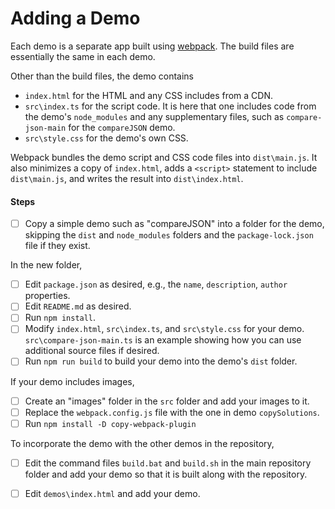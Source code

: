 # Adding a Demo

Each demo is a separate app built using [webpack](https://webpack.js.org/). The build files are essentially the same in each demo.

Other than the build files, the demo contains
* `index.html` for the HTML and any CSS includes from a CDN.
* `src\index.ts` for the script code. It is here that one includes code from the demo's `node_modules` and any supplementary files, such as `compare-json-main` for the `compareJSON` demo.
* `src\style.css` for the demo's own CSS.

Webpack bundles the demo script and CSS code files into `dist\main.js`. It also minimizes a copy of `index.html`, adds a `<script>` statement to include `dist\main.js`, and writes the result into `dist\index.html`.

#### Steps

* [ ] Copy a simple demo such as "compareJSON" into a folder for the demo, skipping the `dist` and `node_modules` folders and the `package-lock.json` file if they exist.

In the new folder,
* [ ] Edit `package.json` as desired, e.g., the `name`, `description`, `author` properties.
* [ ] Edit `README.md` as desired.
* [ ] Run `npm install`.
* [ ] Modify `index.html`, `src\index.ts`, and `src\style.css` for your demo. `src\compare-json-main.ts` is an example showing how you can use additional source files if desired.
* [ ] Run `npm run build` to build your demo into the demo's `dist` folder.

If your demo includes images,
* [ ] Create an "images" folder in the `src` folder and add your images to it.
* [ ] Replace the `webpack.config.js` file with the one in demo `copySolutions`.
* [ ] Run `npm install -D copy-webpack-plugin`

To incorporate the demo with the other demos in the repository,
* [ ] Edit the command files `build.bat` and `build.sh` in the main repository folder and add your demo so that it is built along with the repository.
* [ ] Edit `demos\index.html` and add your demo.

